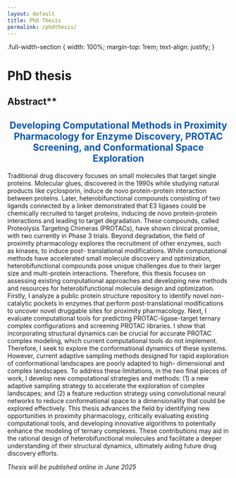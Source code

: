 ```yaml
---
layout: default
title: PhD Thesis
permalink: /phdthesis/
---
```


<style></style>
.full-width-section {
  width: 100%;
  margin-top: 1rem;
  text-align: justify;
}
</style>


<div>
  <h1>PhD thesis</h1>
  <h2>Abstract**</h2>
</div>
<div style="text-align: center;">
  <h2><span style="color: #0056b3;">Developing Computational Methods in Proximity Pharmacology for Enzyme Discovery, PROTAC Screening, and Conformational Space Exploration</span></h2>
</div>

<div class="full-width-section">
Traditional drug discovery focuses on small molecules that target single proteins. Molecular glues, discovered in the 1990s while studying natural products like cyclosporin, induce de novo protein-protein interaction between proteins. Later, heterobifunctional compounds consisting of two ligands connected by a linker demonstrated that E3 ligases could be chemically recruited to target proteins, inducing de novo protein-protein interactions and leading to target degradation. These compounds, called Proteolysis Targeting Chimeras (PROTACs), have shown clinical promise, with two currently in Phase 3 trials. Beyond degradation, the field of proximity pharmacology explores the recruitment of other enzymes, such as kinases, to induce post- translational modifications. While computational methods have accelerated small molecule discovery and optimization, heterobifunctional compounds pose unique challenges due to their larger size and multi-protein interactions. Therefore, this thesis focuses on assessing existing computational approaches and developing new methods and resources for heterobifunctional molecule design and optimization. Firstly, I analyze a public protein structure repository to identify novel non-catalytic pockets in enzymes that perform post-translational modifications to uncover novel druggable sites for proximity pharmacology. Next, I evaluate computational tools for predicting PROTAC-ligase-target ternary complex configurations and screening PROTAC libraries. I show that incorporating structural dynamics can be crucial for accurate PROTAC complex modeling, which current computational tools do not implement. Therefore, I seek to explore the conformational dynamics of these systems. However, current adaptive sampling methods designed for rapid exploration of conformational landscapes are poorly adapted to high- dimensional and complex landscapes. To address these limitations, in the two final pieces of work, I develop new computational strategies and methods: (1) a new adaptive sampling strategy to accelerate the exploration of complex landscapes; and (2) a feature reduction strategy using convolutional neural networks to reduce conformational space to a dimensionality that could be explored effectively. This thesis advances the field by identifying new opportunities in proximity pharmacology, critically evaluating existing computational tools, and developing innovative algorithms to potentially enhance the modeling of ternary complexes. These contributions may aid in the rational design of heterobifunctional molecules and facilitate a deeper understanding of their structural dynamics, ultimately aiding future drug discovery efforts.

_Thesis will be published online in June 2025_
</div>
